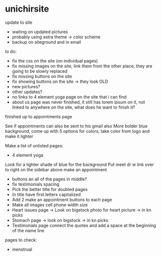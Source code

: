 # unichirsite
update to site



- waiting on updated pictures
- probably using astra theme -> color scheme
- backup on siteground and in email


to do:
- fix the css on the site (on individual pages)
- fix missing images on the site, link them from the other place, they are going to be slowly replaced
- fix missing buttons on the site
- fix showing buttons on the site -> they look OLD
- new pictures?
- other updates?
- no links to 4 element yoga page on the site that i can find
- about us page was never finished, it still has lorem ipsum on it, not linked to anywhere on the site, what does he want to finish it?


finished up to appointments page


See if appointments can also be sent to his gmail also
More bolder blue background, come up with 5 options for colors, take color from logo and make it lighter


Make a list of unlisted pages:
- 4 element yoga


Look for a lighter shade of blue for the background
Put meet dr w link over to right on the sidebar above make an appointment


- buttons an all of the pages in middle?
- fix testimonials spacing 
- Pick the better title for doubled pages
- In title have first letters capitalized
- Add 2 make an appointment buttons to each page
- Make all images cell phone width size 
- Heart issues page -> Look on bigstock photo for heart picture -> in kn picks
- Stomach page -> look on bigstock -> in kn picks
- Testimonials page connect the quotes and add a space at the beginning of the name line

pages to check:
- menstrual
